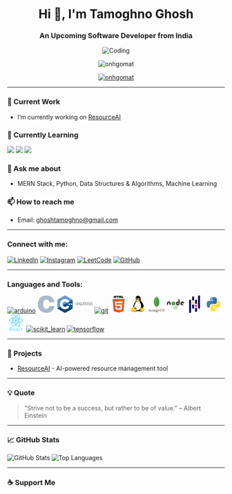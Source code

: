 <h1 align="center">Hi 👋, I'm Tamoghno Ghosh</h1>
<h3 align="center">An Upcoming Software Developer from India</h3>

<p align="center">
  <img alt="Coding" width="400" src="https://camo.githubusercontent.com/2366b34bb903c09617990fb5fff4622f3e941349e846ddb7e73df872a9d21233/68747470733a2f2f63646e2e6472696262626c652e636f6d2f75736572732f3733303730332f73637265656e73686f74732f363538313234332f6176656e746f2e676966" />
</p>

<p align="center"> 
  <img src="https://komarev.com/ghpvc/?username=onhgomat&label=Profile%20views&color=0e75b6&style=flat" alt="onhgomat" /> 
</p>

<p align="center">
  <a href="https://github.com/ryo-ma/github-profile-trophy">
    <img src="https://github-profile-trophy.vercel.app/?username=onhgomat" alt="onhgomat" />
  </a>
</p>

---

### 🔭 Current Work
- I’m currently working on [ResourceAI](https://github.com/SouherdyaSarkar/ResourceAI)

### 🌱 Currently Learning
<p>
  <img src="https://img.shields.io/badge/Data%20Structures-orange?style=for-the-badge&logo=algorithm&logoColor=white" />
  <img src="https://img.shields.io/badge/Machine%20Learning-blue?style=for-the-badge&logo=python&logoColor=white" />
  <img src="https://img.shields.io/badge/AI-red?style=for-the-badge&logo=tensorflow&logoColor=white" />
</p>

### 💬 Ask me about
- MERN Stack, Python, Data Structures & Algorithms, Machine Learning

### 📫 How to reach me
- Email: ghoshtamoghno@gmail.com

---

### Connect with me:
<p align="left">
<a href="https://linkedin.com/in/tamoghno-ghosh" target="_blank"><img align="center" src="https://raw.githubusercontent.com/rahuldkjain/github-profile-readme-generator/master/src/images/icons/Social/linked-in-alt.svg" alt="LinkedIn" height="30" width="40" /></a>
<a href="https://instagram.com/onhgomat_18" target="_blank"><img align="center" src="https://raw.githubusercontent.com/rahuldkjain/github-profile-readme-generator/master/src/images/icons/Social/instagram.svg" alt="Instagram" height="30" width="40" /></a>
<a href="https://leetcode.com/onhgomat_18" target="_blank"><img align="center" src="https://raw.githubusercontent.com/rahuldkjain/github-profile-readme-generator/master/src/images/icons/Social/leet-code.svg" alt="LeetCode" height="30" width="40" /></a>
<a href="https://github.com/onhgomat" target="_blank"><img align="center" src="https://raw.githubusercontent.com/rahuldkjain/github-profile-readme-generator/master/src/images/icons/Social/github.svg" alt="GitHub" height="30" width="40" /></a>
</p>

---

### Languages and Tools:
<p align="left"> 
  <a href="https://www.arduino.cc/" target="_blank"><img src="https://cdn.worldvectorlogo.com/logos/arduino-1.svg" alt="arduino" width="40" height="40"/></a> 
  <a href="https://www.cprogramming.com/" target="_blank"><img src="https://raw.githubusercontent.com/devicons/devicon/master/icons/c/c-original.svg" alt="c" width="40" height="40"/></a> 
  <a href="https://www.w3schools.com/cpp/" target="_blank"><img src="https://raw.githubusercontent.com/devicons/devicon/master/icons/cplusplus/cplusplus-original.svg" alt="cplusplus" width="40" height="40"/></a> 
  <a href="https://expressjs.com" target="_blank"><img src="https://raw.githubusercontent.com/devicons/devicon/master/icons/express/express-original-wordmark.svg" alt="express" width="40" height="40"/></a> 
  <a href="https://git-scm.com/" target="_blank"><img src="https://www.vectorlogo.zone/logos/git-scm/git-scm-icon.svg" alt="git" width="40" height="40"/></a> 
  <a href="https://www.w3.org/html/" target="_blank"><img src="https://raw.githubusercontent.com/devicons/devicon/master/icons/html5/html5-original-wordmark.svg" alt="html5" width="40" height="40"/></a> 
  <a href="https://www.linux.org/" target="_blank"><img src="https://raw.githubusercontent.com/devicons/devicon/master/icons/linux/linux-original.svg" alt="linux" width="40" height="40"/></a> 
  <a href="https://www.mongodb.com/" target="_blank"><img src="https://raw.githubusercontent.com/devicons/devicon/master/icons/mongodb/mongodb-original-wordmark.svg" alt="mongodb" width="40" height="40"/></a> 
  <a href="https://nodejs.org" target="_blank"><img src="https://raw.githubusercontent.com/devicons/devicon/master/icons/nodejs/nodejs-original-wordmark.svg" alt="nodejs" width="40" height="40"/></a> 
  <a href="https://pandas.pydata.org/" target="_blank"><img src="https://raw.githubusercontent.com/devicons/devicon/2ae2a900d2f041da66e950e4d48052658d850630/icons/pandas/pandas-original.svg" alt="pandas" width="40" height="40"/></a> 
  <a href="https://www.python.org" target="_blank"><img src="https://raw.githubusercontent.com/devicons/devicon/master/icons/python/python-original.svg" alt="python" width="40" height="40"/></a> 
  <a href="https://reactjs.org/" target="_blank"><img src="https://raw.githubusercontent.com/devicons/devicon/master/icons/react/react-original-wordmark.svg" alt="react" width="40" height="40"/></a> 
  <a href="https://scikit-learn.org/" target="_blank"><img src="https://upload.wikimedia.org/wikipedia/commons/0/05/Scikit_learn_logo_small.svg" alt="scikit_learn" width="40" height="40"/></a> 
  <a href="https://www.tensorflow.org" target="_blank"><img src="https://www.vectorlogo.zone/logos/tensorflow/tensorflow-icon.svg" alt="tensorflow" width="40" height="40"/></a> 
</p>

---

### 🚀 Projects
- [ResourceAI](https://github.com/SouherdyaSarkar/ResourceAI) - AI-powered resource management tool

 
---

### 💡 Quote
> "Strive not to be a success, but rather to be of value." – Albert Einstein

---

### 📈 GitHub Stats
<p align="left">
  <img src="https://github-readme-stats.vercel.app/api?username=onhgomat&show_icons=true&theme=radical" alt="GitHub Stats" />
  <img src="https://github-readme-stats.vercel.app/api/top-langs/?username=onhgomat&layout=compact&theme=radical" alt="Top Languages" />
</p>

---

### ☕ Support Me
<p><a href="https://www.buymeacoffee.com/onhgomat_18"><img align= remove followers issues pull requests reviews sticker
